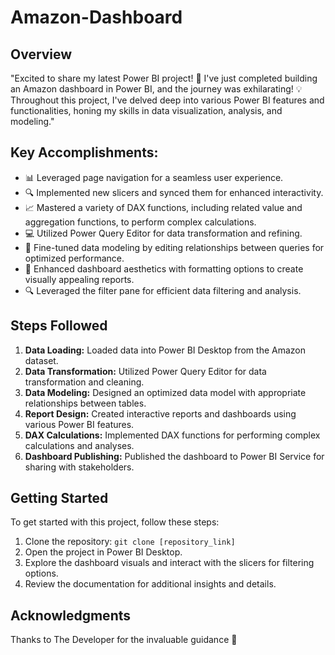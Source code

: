 # Amazon-Dashboard

## Overview

"Excited to share my latest Power BI project! 🚀 I've just completed building an Amazon dashboard in Power BI, and the journey was exhilarating! 💡 Throughout this project, I've delved deep into various Power BI features and functionalities, honing my skills in data visualization, analysis, and modeling."

## Key Accomplishments:

- 📊 Leveraged page navigation for a seamless user experience.
- 🔍 Implemented new slicers and synced them for enhanced interactivity.
- 📈 Mastered a variety of DAX functions, including related value and aggregation functions, to perform complex calculations.
- 💻 Utilized Power Query Editor for data transformation and refining.
- 🔄 Fine-tuned data modeling by editing relationships between queries for optimized performance.
- 🎨 Enhanced dashboard aesthetics with formatting options to create visually appealing reports.
- 🔍 Leveraged the filter pane for efficient data filtering and analysis.



## Steps Followed

1. **Data Loading:** Loaded data into Power BI Desktop from the Amazon dataset.
2. **Data Transformation:** Utilized Power Query Editor for data transformation and cleaning.
3. **Data Modeling:** Designed an optimized data model with appropriate relationships between tables.
4. **Report Design:** Created interactive reports and dashboards using various Power BI features.
5. **DAX Calculations:** Implemented DAX functions for performing complex calculations and analyses.
6. **Dashboard Publishing:** Published the dashboard to Power BI Service for sharing with stakeholders.

## Getting Started

To get started with this project, follow these steps:

1. Clone the repository: `git clone [repository_link]`
2. Open the project in Power BI Desktop.
3. Explore the dashboard visuals and interact with the slicers for filtering options.
4. Review the documentation for additional insights and details.


## Acknowledgments

Thanks to The Developer for the invaluable guidance 🙌



